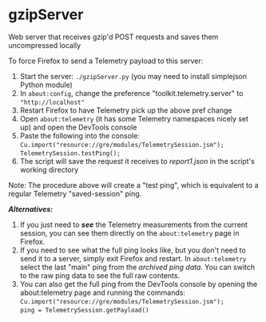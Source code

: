 # gzipServer
Web server that receives gzip'd POST requests and saves them uncompressed locally

To force Firefox to send a Telemetry payload to this server:

1. Start the server: `./gzipServer.py` (you may need to install simplejson Python module)
1. In `about:config`, change the preference "toolkit.telemetry.server" to `"http://localhost"`
1. Restart Firefox to have Telemetry pick up the above pref change
1. Open `about:telemetry` (it has some Telemetry namespaces nicely set up) and open the DevTools console
1. Paste the following into the console:  
   `Cu.import("resource://gre/modules/TelemetrySession.jsm");`  
   `TelemetrySession.testPing();`
1. The script will save the request it receives to *report1.json* in the script's working directory

Note: The procedure above will create a "test ping", which is equivalent to a regular Telemetry "saved-session" ping.

***Alternatives:***

1. If you just need to ***see*** the Telemetry measurements from the current session, you can see them directly on the `about:telemetry` page in Firefox.
1. If you need to see what the full ping looks like, but you don't need to send it to a server, simply exit Firefox and restart. In `about:telemetry` select the last "main" ping from the *archived ping data*. You can switch to the raw ping data to see the full raw contents.
1. You can also get the full ping from the DevTools console by opening the about:telemetry page and running the commands:  
   `Cu.import("resource://gre/modules/TelemetrySession.jsm");`  
  `ping = TelemetrySession.getPayload()`
